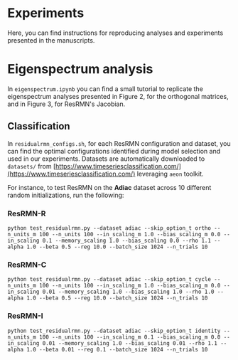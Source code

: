 # Experiments
Here, you can find instructions for reproducing analyses and experiments presented in the manuscripts.

# Eigenspectrum analysis
In `eigenspectrum.ipynb` you can find a small tutorial to replicate the eigenspectrum analyses presented in Figure 2, for the orthogonal matrices, and in Figure 3, for ResRMN's Jacobian.

## Classification
In `residualrmn_configs.sh`, for each ResRMN configuration and dataset, you can find the optimal configurations identified during model selection and used in our experiments. Datasets are automatically downloaded to `datasets/` from [https://www.timeseriesclassification.com/](https://www.timeseriesclassification.com/) leveraging `aeon` toolkit.

For instance, to test ResRMN on the **Adiac** dataset across $10$ different random initializations, run the following:

### ResRMN-R
```
python test_residualrmn.py --dataset adiac --skip_option_t ortho --n_units_m 100 --n_units 100 --in_scaling_m 1.0 --bias_scaling_m 0.0 --in_scaling 0.1 --memory_scaling 1.0 --bias_scaling 0.0 --rho 1.1 --alpha 1.0 --beta 0.5 --reg 10.0 --batch_size 1024 --n_trials 10
```

### ResRMN-C
```
python test_residualrmn.py --dataset adiac --skip_option_t cycle --n_units_m 100 --n_units 100 --in_scaling_m 1.0 --bias_scaling_m 0.0 --in_scaling 0.01 --memory_scaling 1.0 --bias_scaling 1.0 --rho 1.0 --alpha 1.0 --beta 0.5 --reg 10.0 --batch_size 1024 --n_trials 10
```

### ResRMN-I
```
python test_residualrmn.py --dataset adiac --skip_option_t identity --n_units_m 100 --n_units 100 --in_scaling_m 0.1 --bias_scaling_m 0.0 --in_scaling 0.01 --memory_scaling 1.0 --bias_scaling 0.01 --rho 1.1 --alpha 1.0 --beta 0.01 --reg 0.1 --batch_size 1024 --n_trials 10
```
